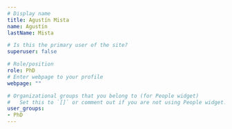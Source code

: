```yaml
---
# Display name
title: Agustín Mista
name: Agustín
lastName: Mista

# Is this the primary user of the site?
superuser: false

# Role/position
role: PhD
# Enter webpage to your profile
webpage: ""

# Organizational groups that you belong to (for People widget)
#   Set this to `[]` or comment out if you are not using People widget.
user_groups:
- PhD
---
```


